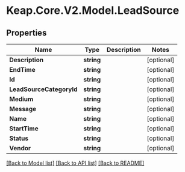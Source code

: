 # Keap.Core.V2.Model.LeadSource

## Properties

Name | Type | Description | Notes
------------ | ------------- | ------------- | -------------
**Description** | **string** |  | [optional] 
**EndTime** | **string** |  | [optional] 
**Id** | **string** |  | [optional] 
**LeadSourceCategoryId** | **string** |  | [optional] 
**Medium** | **string** |  | [optional] 
**Message** | **string** |  | [optional] 
**Name** | **string** |  | [optional] 
**StartTime** | **string** |  | [optional] 
**Status** | **string** |  | [optional] 
**Vendor** | **string** |  | [optional] 

[[Back to Model list]](../README.md#documentation-for-models) [[Back to API list]](../README.md#documentation-for-api-endpoints) [[Back to README]](../README.md)

